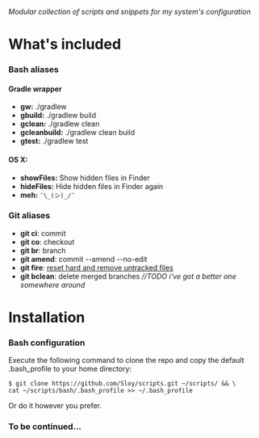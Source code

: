 *Modular collection of scripts and snippets for my system's configuration*

# What's included

### Bash aliases

#### Gradle wrapper
- **gw:** ./gradlew
- **gbuild:** ./gradlew build
- **gclean:** ./gradlew clean
- **gcleanbuild:** ./gradlew clean build
- **gtest:** ./gradlew test

#### OS X:
- **showFiles:** Show hidden files in Finder
- **hideFiles:** Hide hidden files in Finder again
- **meh:** `¯\_(シ)_/¯`

### Git aliases
- **git ci**: commit
- **git co**: checkout
- **git br**: branch
- **git amend**: commit --amend --no-edit
- **git fire**: [reset hard and remove untracked files](http://gifs.gifbin.com/25yuswsw28295.gif)
- **git bclean**: delete merged branches *//TODO  i've got a better one somewhere around*

# Installation

### Bash configuration
Execute the following command to clone the repo and copy the default .bash_profile to your home directory:
```
$ git clone https://github.com/Sloy/scripts.git ~/scripts/ && \
cat ~/scripts/bash/.bash_profile >> ~/.bash_profile
```

Or do it however you prefer.

### To be continued...
